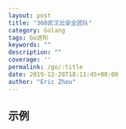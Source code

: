 ```yaml
---
layout: post
title: "360武汉云安全团队"
category: Golang
tags: Go进阶 
keywords: ""
description: ""
coverage: ''
permalink: /go/:title
date: 2019-12-28T18:11:45+08:00
author: "Eric Zhou"
---
```



## 示例